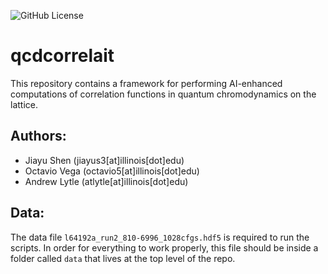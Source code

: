 ![GitHub License](https://img.shields.io/github/license/ovega14/qcdcorrelait)
# qcdcorrelait
This repository contains a framework for performing AI-enhanced computations of correlation functions in quantum chromodynamics on the lattice.

## Authors:
- Jiayu Shen (jiayus3[at]illinois[dot]edu)
- Octavio Vega (octavio5[at]illinois[dot]edu)
- Andrew Lytle (atlytle[at]illinois[dot]edu)

## Data:
The data file `l64192a_run2_810-6996_1028cfgs.hdf5` is required to run the scripts. In order for everything to work properly, this file should be inside a folder called `data` that lives at the top level of the repo.
